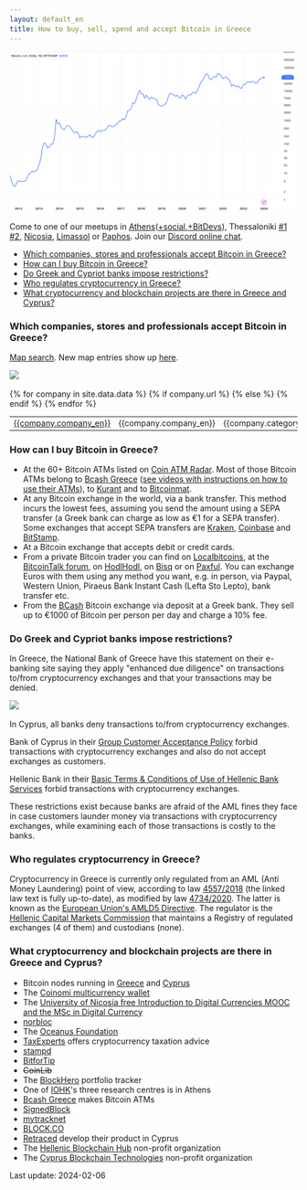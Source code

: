 ```yaml
---
layout: default_en
title: How to buy, sell, spend and accept Bitcoin in Greece
---
```


![](/images/Bitcoin_log.jpeg)

Come to one of our meetups in [Athens](https://www.meetup.com/BlockchainGreece-0/)([+social](https://www.meetup.com/athens-bitcoin-meetup-group/),[+BitDevs](https://bitdevs-athens.com)), Thessaloniki [#1](https://www.meetup.com/BlockchainGreece-1/) [#2](https://www.meetup.com/Greek-Cryptocurrency-community/), [Nicosia](https://www.meetup.com/nicosia-bitcoin/), [Limassol](https://www.meetup.com/bitcoin-meet-up-sponsored-by-portfolium/) or [Paphos](https://www.meetup.com/Paphos-Bitcoin-Cryptocurrency-Meetup). Join our [Discord online chat](https://discord.gg/9J9dQVhG3v).

- [Which companies, stores and professionals accept Bitcoin in Greece?](#merchant-table)
- [How can I buy Bitcoin in Greece?](#buybitcoin)
- [Do Greek and Cypriot banks impose restrictions?](#localbanks)
- [Who regulates cryptocurrency in Greece?](#regulator)
- [What cryptocurrency and blockchain projects are there in Greece and Cyprus?](#projects)

### <a name="merchant-table"></a>Which companies, stores and professionals accept Bitcoin in Greece?

[Map search](https://coinmap.org/#/world/38.81403111/24.63134766/6). New map entries show up [here](https://twitter.com/hashtag/coinmap_gr?f=tweets&vertical=default&src=hash).

![](/images/Coinmap.png)

<table>
{% for company in site.data.data %}
  <tr>
		{% if company.url %}
		<td><a href="{{company.url}}" rel="nofollow">{{company.company_en}}</a></td>
		{% else %}
		<td>{{company.company_en}}</td>
		{% endif %}
		<td>{{company.category_en}}</td>
		<td>{{company.location_en}}</td>
  </tr>
{% endfor %}
</table>

### <a name="buybitcoin"></a>How can I buy Bitcoin in Greece?

- At the 60+ Bitcoin ATMs listed on [Coin ATM Radar](https://coinatmradar.com/country/83/bitcoin-atm-greece/). Most of those Bitcoin ATMs belong to [Bcash Greece](https://bcash.eu/) ([see videos with instructions on how to use their ATMs](https://www.youtube.com/channel/UCo4WSs5gFgp9RgvR2f-1okg/videos)), to [Kurant](https://www.kurant.at/) and to [Bitcoinmat](https://bitcoinmat.sk/).
- At any Bitcoin exchange in the world, via a bank transfer. This method incurs the lowest fees, assuming you send the amount using a SEPA transfer (a Greek bank can charge as low as €1 for a SEPA transfer). Some exchanges that accept SEPA transfers are [Kraken](https://www.kraken.com), [Coinbase](https://www.coinbase.com/) and [BitStamp](https://www.bitstamp.net).
- At a Bitcoin exchange that accepts debit or credit cards.
- From a private Bitcoin trader you can find on [Localbitcoins](https://localbitcoins.com/), at the [BitcoinTalk forum](https://bitcointalk.org/index.php?board=136.0), on [HodlHodl](https://hodlhodl.com), on [Bisq](https://bisq.network) or on [Paxful](https://paxful.com). You can exchange Euros with them using any method you want, e.g. in person, via Paypal, Western Union, Piraeus Bank Instant Cash (Lefta Sto Lepto), bank transfer etc.
- From the [BCash](https://bcash.gr/en/exchange/) Bitcoin exchange via deposit at a Greek bank. They sell up to €1000 of Bitcoin per person per day and charge a 10% fee.

### <a name="localbanks"></a>Do Greek and Cypriot banks impose restrictions?

In Greece, the National Bank of Greece have this statement on their e-banking site saying they apply "enhanced due diligence" on transactions to/from cryptocurrency exchanges and that your transactions may be denied.

![](/images/NBG-Crypto-AML.jpeg)

In Cyprus, all banks deny transactions to/from cryptocurrency exchanges.

Bank of Cyprus in their [Group Customer Acceptance Policy](https://www.bankofcyprus.com/contentassets/a43a89acae0049fab0e35591379bf9e7/group-customer-acceptance-policy.pdf) forbid transactions with cryptocurrency exchanges and also do not accept exchanges as customers.

Hellenic Bank in their [Basic Terms & Conditions of Use of Hellenic Bank Services](https://www.hellenicbank.com/portalserver/content/api/contentstream-id/ba122ca0-b615-4054-878e-cf272e6e3254/8d980d50-1d0f-4e09-aece-c60b7a30b542/Terms/OP%28CD%29123%20EN_12_20.pdf) forbid transactions with cryptocurrency exchanges.

These restrictions exist because banks are afraid of the AML fines they face in case customers launder money via transactions with cryptocurrency exchanges, while examining each of those transactions is costly to the banks.

### <a name="regulator"></a>Who regulates cryptocurrency in Greece?

Cryptocurrency in Greece is currently only regulated from an AML (Anti Money Laundering) point of view, according to law [4557/2018](https://www.taxheaven.gr/law/4557/2018) (the linked law text is fully up-to-date), as modified by law [4734/2020](https://www.taxheaven.gr/law/4734/2020). The latter is known as the [European Union's AMLD5 Directive](https://www.sygna.io/blog/what-is-amld5-anti-money-laundering-directive-five-a-guide/). The regulator is the [Hellenic Capital Markets Commission](http://www.hcmc.gr/el_GR/web/portal/mlaundering1) that maintains a Registry of regulated exchanges (4 of them) and custodians (none).

### <a name="projects"></a>What cryptocurrency and blockchain projects are there in Greece and Cyprus?

- Bitcoin nodes running in [Greece](https://bitnodes.earn.com/nodes/?q=Greece) and [Cyprus](https://bitnodes.earn.com/nodes/?q=Cyprus)
- The [Coinomi multicurrency wallet](https://coinomi.com)
- The [University of Nicosia free Introduction to Digital Currencies MOOC  and the MSc in Digital Currency](https://digitalcurrency.unic.ac.cy)
- [norbloc](https://norbloc.com)
- The [Oceanus Foundation](http://www.oceanus.tech)
- [TaxExperts](https://www.taxexperts.gr) offers cryptocurrency taxation advice
- [stampd](https://stampd.io)
- [BitforTip](https://www.bitfortip.com)
- <strike>CoinLib</strike>
- The [BlockHero](https://blockhero.ai) portfolio tracker
- One of [IOHK](https://iohk.io/team/)'s three research centres is in Athens
- [Bcash Greece](https://bcash.gr) makes Bitcoin ATMs
- [SignedBlock](https://signedblock.com)
- [mytracknet](https://www.mytracknet.com)
- [BLOCK.CO](https://block.co)
- [Retraced](https://retraced.co/) develop their product in Cyprus
- The [Hellenic Blockchain Hub](http://blockchain.org.gr) non-profit organization
- The [Cyprus Blockchain Technologies](http://cybt.eu) non-profit organization

Last update: 2024-02-06

<!-- <div class="posts">
  {% for post in site.posts %}
    <article class="post">

      <h1><a href="{{ site.baseurl }}{{ post.url }}">{{ post.title }}</a></h1>

      <div class="entry">
        {{ post.excerpt }}
      </div>

      <a href="{{ site.baseurl }}{{ post.url }}" class="read-more">Read More</a>
    </article>
  {% endfor %}
</div> -->

